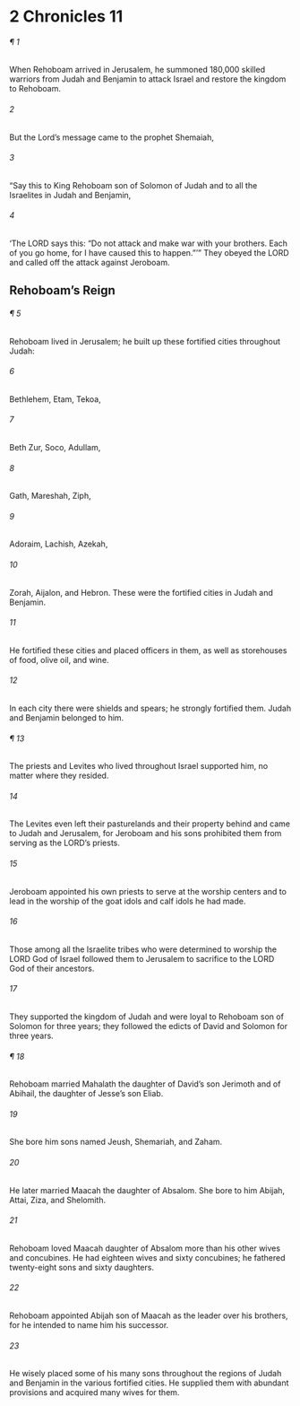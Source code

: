# 2 Chronicles 11
###### ¶ 1
When Rehoboam arrived in Jerusalem, he summoned 180,000 skilled warriors from Judah and Benjamin to attack Israel and restore the kingdom to Rehoboam.
###### 2
But the Lord’s message came to the prophet Shemaiah,
###### 3
“Say this to King Rehoboam son of Solomon of Judah and to all the Israelites in Judah and Benjamin,
###### 4
‘The LORD says this: “Do not attack and make war with your brothers. Each of you go home, for I have caused this to happen.”’” They obeyed the LORD and called off the attack against Jeroboam.
## Rehoboam’s Reign
###### ¶ 5
Rehoboam lived in Jerusalem; he built up these fortified cities throughout Judah:
###### 6
Bethlehem, Etam, Tekoa,
###### 7
Beth Zur, Soco, Adullam,
###### 8
Gath, Mareshah, Ziph,
###### 9
Adoraim, Lachish, Azekah,
###### 10
Zorah, Aijalon, and Hebron. These were the fortified cities in Judah and Benjamin.
###### 11
He fortified these cities and placed officers in them, as well as storehouses of food, olive oil, and wine.
###### 12
In each city there were shields and spears; he strongly fortified them. Judah and Benjamin belonged to him.
###### ¶ 13
The priests and Levites who lived throughout Israel supported him, no matter where they resided.
###### 14
The Levites even left their pasturelands and their property behind and came to Judah and Jerusalem, for Jeroboam and his sons prohibited them from serving as the LORD’s priests.
###### 15
Jeroboam appointed his own priests to serve at the worship centers and to lead in the worship of the goat idols and calf idols he had made.
###### 16
Those among all the Israelite tribes who were determined to worship the LORD God of Israel followed them to Jerusalem to sacrifice to the LORD God of their ancestors.
###### 17
They supported the kingdom of Judah and were loyal to Rehoboam son of Solomon for three years; they followed the edicts of David and Solomon for three years.
###### ¶ 18
Rehoboam married Mahalath the daughter of David’s son Jerimoth and of Abihail, the daughter of Jesse’s son Eliab.
###### 19
She bore him sons named Jeush, Shemariah, and Zaham.
###### 20
He later married Maacah the daughter of Absalom. She bore to him Abijah, Attai, Ziza, and Shelomith.
###### 21
Rehoboam loved Maacah daughter of Absalom more than his other wives and concubines. He had eighteen wives and sixty concubines; he fathered twenty-eight sons and sixty daughters.
###### 22
Rehoboam appointed Abijah son of Maacah as the leader over his brothers, for he intended to name him his successor.
###### 23
He wisely placed some of his many sons throughout the regions of Judah and Benjamin in the various fortified cities. He supplied them with abundant provisions and acquired many wives for them.
